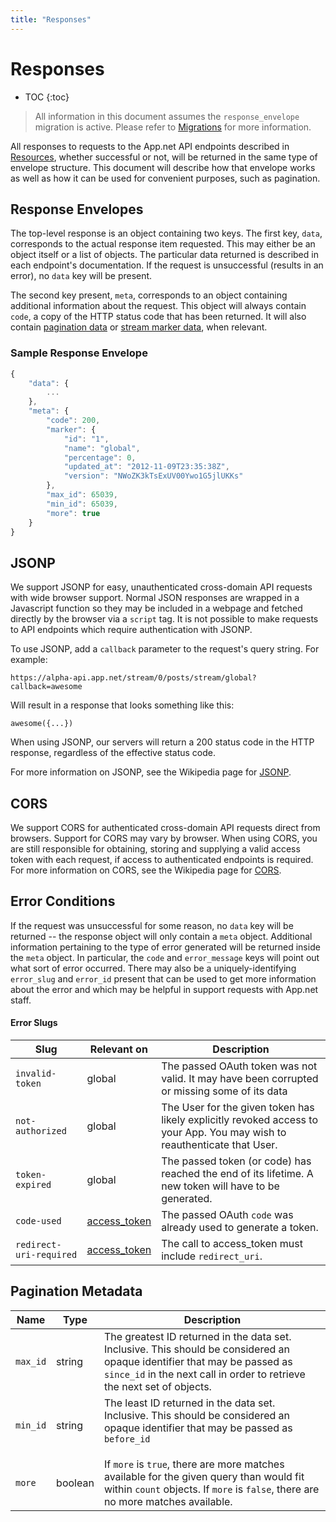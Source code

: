 ```yaml
---
title: "Responses"
---
```


# Responses

* TOC
{:toc}

>All information in this document assumes the ```response_envelope``` migration is active. Please refer to [Migrations](/docs/basics/migrations/) for more information.

All responses to requests to the App.net API endpoints described in [Resources](/docs/resources/), whether successful or not, will be returned in the same type of envelope structure. This document will describe how that envelope works as well as how it can be used for convenient purposes, such as pagination.

## Response Envelopes

The top-level response is an object containing two keys. The first key, ```data```, corresponds to the actual response item requested. This may either be an object itself or a list of objects. The particular data returned is described in each endpoint's documentation. If the request is unsuccessful (results in an error), no ```data``` key will be present.

The second key present, ```meta```, corresponds to an object containing additional information about the request. This object will always contain ```code```, a copy of the HTTP status code that has been returned. It will also contain [pagination data](#pagination-metadata) or [stream marker data](/docs/resources/stream-marker/), when relevant.

### Sample Response Envelope
~~~ js
{
    "data": {
        ...
    },
    "meta": {
        "code": 200,
        "marker": {
            "id": "1",
            "name": "global",
            "percentage": 0,
            "updated_at": "2012-11-09T23:35:38Z",
            "version": "NWoZK3kTsExUV00Ywo1G5jlUKKs"
        },
        "max_id": 65039,
        "min_id": 65039,
        "more": true
    }
}
~~~

## JSONP

We support JSONP for easy, unauthenticated cross-domain API requests with wide browser support. Normal JSON responses are wrapped in a Javascript function so they may be included in a webpage and fetched directly by the browser via a `script` tag. It is not possible to make requests to API endpoints which require authentication with JSONP.

To use JSONP, add a `callback` parameter to the request's query string. For example:

    https://alpha-api.app.net/stream/0/posts/stream/global?callback=awesome

Will result in a response that looks something like this:

    awesome({...})

When using JSONP, our servers will return a 200 status code in the HTTP response, regardless of the effective status code.

For more information on JSONP, see the Wikipedia page for [JSONP](http://en.wikipedia.org/wiki/JSONP).

## CORS

We support CORS for authenticated cross-domain API requests direct from browsers. Support for CORS may vary by browser. When using CORS, you are still responsible for obtaining, storing and supplying a valid access token with each request, if access to authenticated endpoints is required. For more information on CORS, see the Wikipedia page for [CORS](http://en.wikipedia.org/wiki/Cross-origin_resource_sharing).

## Error Conditions

If the request was unsuccessful for some reason, no ```data``` key will be returned -- the response object will only contain a ```meta``` object. Additional information pertaining to the type of error generated will be returned inside the ```meta``` object. In particular, the ```code``` and ```error_message``` keys will point out what sort of error occurred. There may also be a uniquely-identifying ```error_slug``` and ```error_id``` present that can be used to get more information about the error and which may be helpful in support requests with App.net staff.

#### Error Slugs

<table>
    <thead>
        <tr>
            <th>Slug</th>
            <th>Relevant on</th>
            <th>Description</th>
        </tr>
    </thead>
    <tbody>
        <tr>
            <td><code>invalid-token</code></td>
            <td>global</td>
            <td>The passed OAuth token was not valid. It may have been corrupted or missing some of its data</td>
        </tr>
        <tr>
            <td><code>not-authorized</code></td>
            <td>global</td>
            <td>The User for the given token has likely explicitly revoked access to your App. You may wish to reauthenticate that User.</td>
        </tr>
        <tr>
            <td><code>token-expired</code></td>
            <td>global</td>
            <td>The passed token (or code) has reached the end of its lifetime. A new token will have to be generated.</td>
        </tr>
        <tr>
            <td><code>code-used</code></td>
            <td><a href="/docs/authentication/flows/web/">access_token</a></td>
            <td>The passed OAuth <code>code</code> was already used to generate a token.</td>
        </tr>
        <tr>
            <td><code>redirect-uri-required</code></td>
            <td><a href="/docs/authentication/flows/web/">access_token</a></td>
            <td>The call to access_token must include <code>redirect_uri</code>.</td>
        </tr>
    </tbody>
</table>

## Pagination Metadata

<table>
    <thead>
        <tr>
            <th>Name</th>
            <th>Type</th>
            <th>Description</th>
        </tr>
    </thead>
    <tbody>
        <tr>
            <td><code>max_id</code></td>
            <td>string</td>
            <td>The greatest ID returned in the data set. Inclusive. This should be considered an opaque identifier that may be passed as <code>since_id</code> in the next call in order to retrieve the next set of objects.</td>
        </tr>
        <tr>
            <td><code>min_id</code></td>
            <td>string</td>
            <td>The least ID returned in the data set. Inclusive. This should be considered an opaque identifier that may be passed as <code>before_id</code.</td>
        </tr>
        <tr>
            <td><code>more</code></td>
            <td>boolean</td>
            <td>If <code>more</code> is <code>true</code>, there are more matches available for the given query than would fit within <code>count</code> objects. If <code>more</code> is <code>false</code>, there are no more matches available.</td>
        </tr>
    </tbody>
</table>
